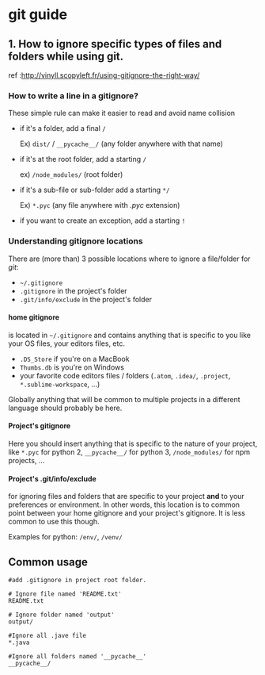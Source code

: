 # git guide

## 1. How to ignore specific types of files and folders while using git.

ref :http://vinyll.scopyleft.fr/using-gitignore-the-right-way/

### How to write a line in a gitignore?

These simple rule can make it easier to read and avoid name collision

- if it's a folder, add a final `/` 

  Ex) `dist/` / `__pycache__/` (any folder anywhere with that name)

  

- if it's at the root folder, add a starting `/` 

  ex) `/node_modules/` (root folder)

  

- if it's a sub-file or sub-folder add a starting `*/` 

  Ex) `*.pyc` (any file anywhere with *.pyc* extension)

  

- if you want to create an exception, add a starting `!`

  

### Understanding gitignore locations

There are (more than) 3 possible locations where to ignore a file/folder for *git*:

- `~/.gitignore`
- `.gitignore` in the project's folder
- `.git/info/exclude` in the project's folder

#### home gitignore

is located in `~/.gitignore` and contains anything that is specific to you like your OS files, your editors files, etc.

- `.DS_Store` if you're on a MacBook
- `Thumbs.db` is you're on Windows
- your favorite code editors files / folders (`.atom`, `.idea/`, `.project`, `*.sublime-workspace`, …)

Globally anything that will be common to multiple projects in a different language should probably be here.

#### Project's gitignore

Here you should insert anything that is specific to the nature of your project, like `*.pyc` for python 2, `__pycache__/` for python 3, `/node_modules/` for npm projects, …

#### Project's .git/info/exclude

for ignoring files and folders that are specific to your project **and** to your preferences or environment. In other words, this location is to common point between your home gitignore and your project's gitignore. It is less common to use this though.

Examples for python: `/env/`, `/venv/`



## Common usage

```
#add .gitignore in project root folder.

# Ignore file named 'README.txt'
README.txt

# Ignore folder named 'output'
output/

#Ignore all .jave file
*.java

#Ignore all folders named '__pycache__'
__pycache__/
```

